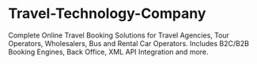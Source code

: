# Travel-Technology-Company
Complete Online Travel Booking Solutions for Travel Agencies, Tour Operators, Wholesalers, Bus and Rental Car Operators. Includes B2C/B2B Booking Engines, Back Office, XML API Integration and more.

